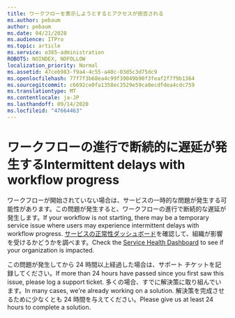 ```yaml
---
title: ワークフローを表示しようとするとアクセスが拒否される
ms.author: pebaum
author: pebaum
ms.date: 04/21/2020
ms.audience: ITPro
ms.topic: article
ms.service: o365-administration
ROBOTS: NOINDEX, NOFOLLOW
localization_priority: Normal
ms.assetid: 47ceb983-f9a4-4c55-a40c-03d5c3d75dc9
ms.openlocfilehash: 77f7f3b68ea4c99f39049b90f3feaf2f7f9b1364
ms.sourcegitcommit: c6692ce0fa1358ec3529e59ca0ecdfdea4cdc759
ms.translationtype: MT
ms.contentlocale: ja-JP
ms.lasthandoff: 09/14/2020
ms.locfileid: "47664463"
---
```

# <a name="intermittent-delays-with-workflow-progress"></a><span data-ttu-id="6c436-102">ワークフローの進行で断続的に遅延が発生する</span><span class="sxs-lookup"><span data-stu-id="6c436-102">Intermittent delays with workflow progress</span></span>

<span data-ttu-id="6c436-103">ワークフローが開始されていない場合は、サービスの一時的な問題が発生する可能性があります。この問題が発生すると、ワークフローの進行で断続的な遅延が発生します。</span><span class="sxs-lookup"><span data-stu-id="6c436-103">If your workflow is not starting, there may be a temporary service issue where users may experience intermittent delays with workflow progress.</span></span> <span data-ttu-id="6c436-104">[サービスの正常性ダッシュボード](https://admin.microsoft.com/AdminPortal/Home#/servicehealth)を確認して、組織が影響を受けるかどうかを調べます。</span><span class="sxs-lookup"><span data-stu-id="6c436-104">Check the [Service Health Dashboard](https://admin.microsoft.com/AdminPortal/Home#/servicehealth) to see if your organization is impacted.</span></span> 

<span data-ttu-id="6c436-105">この問題が発生してから 24 時間以上経過した場合は、サポート チケットを記録してください。</span><span class="sxs-lookup"><span data-stu-id="6c436-105">If more than 24 hours have passed since you first saw this issue, please log a support ticket.</span></span> <span data-ttu-id="6c436-106">多くの場合、すでに解決策に取り組んでいます。</span><span class="sxs-lookup"><span data-stu-id="6c436-106">In many cases, we're already working on a solution.</span></span> <span data-ttu-id="6c436-107">解決策を完成させるために少なくとも 24 時間を与えてください。</span><span class="sxs-lookup"><span data-stu-id="6c436-107">Please give us at least 24 hours to complete a solution.</span></span>


  

